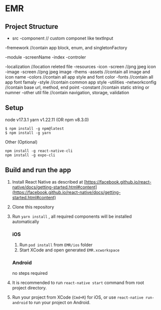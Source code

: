 # EMR

## Project Structure

 - src
  -component 
    // custom componet like textInput
    
  -fremework
   //contain app block, enum, and singletonFactory 
   
  -module
   -screenName
     -index
     -controler
     
  -localization
   //location releted file
  -resources
    -icon
      -screen
        //png jpeg icon
    -image
      -screen
        //png jpeg image
  -thems
    -assets
      //contain all image and icon name 
    -colors
      //contain all app style and font color
    -fonts
      //contain all app font famaly
    -style
     //contain common app style
  -utilities
    -networkconfig
      //contain base url, method, end point
    -constant
     //contain static string or numner
    -other util file
    //contain navigation, storage, validation 
    
## Setup

node v17.3.1
yarn v1.22.11 (OR npm v8.3.0)

```
$ npm install -g npm@latest
$ npm install -g yarn
```
Other (Optional)

```
npm install -g react-native-cli
npm install -g expo-cli
```

  ## Build and run the app

1. Install React Native as described at [https://facebook.github.io/react-native/docs/getting-started.html#content](https://facebook.github.io/react-native/docs/getting-started.html#content)
2. Clone this repository
3. Run `yarn install` , all required components will be installed automatically

    ### iOS
      
    1. Run `pod install` from `EMR/ios` folder
    2. Start XCode and open generated `EMR.xcworkspace`
     
    ### Android
    
    no steps required
        
4. It is recommended to run `react-native start` command from root project directory.
5. Run your project from XCode (`Cmd+R`) for iOS, or use `react-native run-android` to run your project on Android.   

